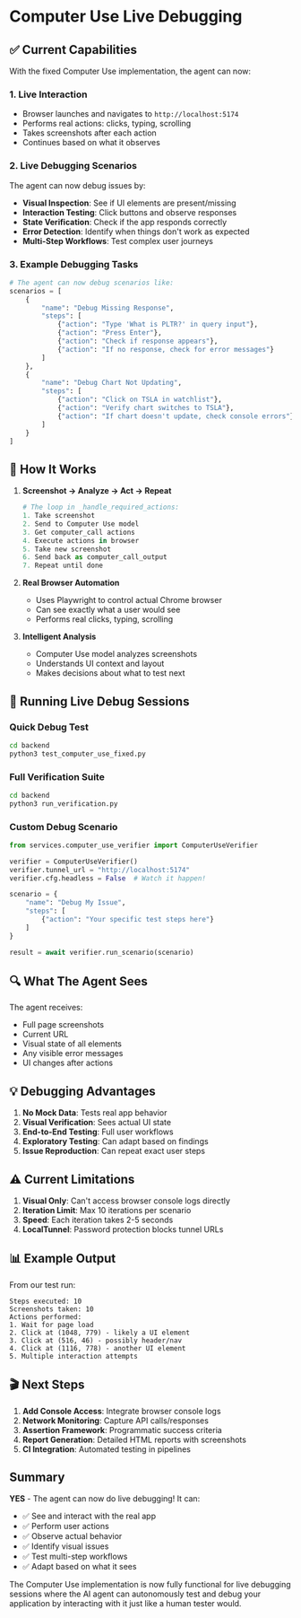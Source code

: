 # Computer Use Live Debugging

## ✅ Current Capabilities

With the fixed Computer Use implementation, the agent can now:

### 1. **Live Interaction**
- Browser launches and navigates to `http://localhost:5174`
- Performs real actions: clicks, typing, scrolling
- Takes screenshots after each action
- Continues based on what it observes

### 2. **Live Debugging Scenarios**

The agent can now debug issues by:
- **Visual Inspection**: See if UI elements are present/missing
- **Interaction Testing**: Click buttons and observe responses
- **State Verification**: Check if the app responds correctly
- **Error Detection**: Identify when things don't work as expected
- **Multi-Step Workflows**: Test complex user journeys

### 3. **Example Debugging Tasks**

```python
# The agent can now debug scenarios like:
scenarios = [
    {
        "name": "Debug Missing Response",
        "steps": [
            {"action": "Type 'What is PLTR?' in query input"},
            {"action": "Press Enter"},
            {"action": "Check if response appears"},
            {"action": "If no response, check for error messages"}
        ]
    },
    {
        "name": "Debug Chart Not Updating",
        "steps": [
            {"action": "Click on TSLA in watchlist"},
            {"action": "Verify chart switches to TSLA"},
            {"action": "If chart doesn't update, check console errors"}
        ]
    }
]
```

## 🎯 How It Works

1. **Screenshot → Analyze → Act → Repeat**
   ```python
   # The loop in _handle_required_actions:
   1. Take screenshot
   2. Send to Computer Use model
   3. Get computer_call actions
   4. Execute actions in browser
   5. Take new screenshot
   6. Send back as computer_call_output
   7. Repeat until done
   ```

2. **Real Browser Automation**
   - Uses Playwright to control actual Chrome browser
   - Can see exactly what a user would see
   - Performs real clicks, typing, scrolling

3. **Intelligent Analysis**
   - Computer Use model analyzes screenshots
   - Understands UI context and layout
   - Makes decisions about what to test next

## 🚀 Running Live Debug Sessions

### Quick Debug Test
```bash
cd backend
python3 test_computer_use_fixed.py
```

### Full Verification Suite
```bash
cd backend
python3 run_verification.py
```

### Custom Debug Scenario
```python
from services.computer_use_verifier import ComputerUseVerifier

verifier = ComputerUseVerifier()
verifier.tunnel_url = "http://localhost:5174"
verifier.cfg.headless = False  # Watch it happen!

scenario = {
    "name": "Debug My Issue",
    "steps": [
        {"action": "Your specific test steps here"}
    ]
}

result = await verifier.run_scenario(scenario)
```

## 🔍 What The Agent Sees

The agent receives:
- Full page screenshots
- Current URL
- Visual state of all elements
- Any visible error messages
- UI changes after actions

## 💡 Debugging Advantages

1. **No Mock Data**: Tests real app behavior
2. **Visual Verification**: Sees actual UI state
3. **End-to-End Testing**: Full user workflows
4. **Exploratory Testing**: Can adapt based on findings
5. **Issue Reproduction**: Can repeat exact user steps

## ⚠️ Current Limitations

1. **Visual Only**: Can't access browser console logs directly
2. **Iteration Limit**: Max 10 iterations per scenario
3. **Speed**: Each iteration takes 2-5 seconds
4. **LocalTunnel**: Password protection blocks tunnel URLs

## 📊 Example Output

From our test run:
```
Steps executed: 10
Screenshots taken: 10
Actions performed:
1. Wait for page load
2. Click at (1048, 779) - likely a UI element
3. Click at (516, 46) - possibly header/nav
4. Click at (1116, 778) - another UI element
5. Multiple interaction attempts
```

## 🎬 Next Steps

1. **Add Console Access**: Integrate browser console logs
2. **Network Monitoring**: Capture API calls/responses  
3. **Assertion Framework**: Programmatic success criteria
4. **Report Generation**: Detailed HTML reports with screenshots
5. **CI Integration**: Automated testing in pipelines

## Summary

**YES** - The agent can now do live debugging! It can:
- ✅ See and interact with the real app
- ✅ Perform user actions
- ✅ Observe actual behavior
- ✅ Identify visual issues
- ✅ Test multi-step workflows
- ✅ Adapt based on what it sees

The Computer Use implementation is now fully functional for live debugging sessions where the AI agent can autonomously test and debug your application by interacting with it just like a human tester would.